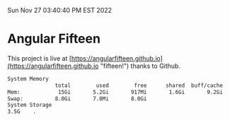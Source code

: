 Sun Nov 27 03:40:40 PM EST 2022

# Angular Fifteen


This project is live at [https://angularfifteen.github.io](https://angularfifteen.github.io "fifteen!") thanks to Github.

```bash
System Memory
               total        used        free      shared  buff/cache   available
Mem:            15Gi       5.2Gi       917Mi       1.6Gi       9.2Gi       8.2Gi
Swap:          8.0Gi       7.0Mi       8.0Gi
System Storage
3.5G	.
